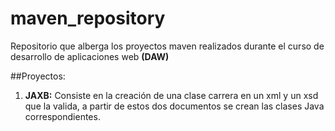 # maven_repository

Repositorio que alberga los proyectos maven realizados durante el curso de desarrollo de aplicaciones web __(DAW)__

##Proyectos:
1. __JAXB:__ Consiste en la creación de una clase carrera en un xml y un xsd que la valida, a partir de estos dos documentos se crean las clases Java correspondientes.
